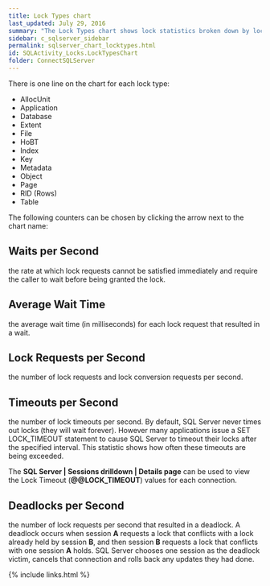 ```yaml
---
title: Lock Types chart
last_updated: July 29, 2016
summary: "The Lock Types chart shows lock statistics broken down by lock type."
sidebar: c_sqlserver_sidebar
permalink: sqlserver_chart_locktypes.html
id: SQLActivity_Locks.LockTypesChart
folder: ConnectSQLServer
---
```



There is one line on the chart for each lock type:

* AllocUnit
* Application
* Database
* Extent
* File
* HoBT
* Index
* Key
* Metadata
* Object
* Page
* RID (Rows)
* Table

The following counters can be chosen by clicking the arrow next to the chart name:

## Waits per Second

the rate at which lock requests cannot be satisfied immediately and require the caller to wait before being granted the lock.

## Average Wait Time

the average wait time (in milliseconds) for each lock request that resulted in a wait.

## Lock Requests per Second

the number of lock requests and lock conversion requests per second.

## Timeouts per Second

the number of lock timeouts per second. By default, SQL Server never times out locks (they will wait forever). However many applications issue a SET LOCK_TIMEOUT statement to cause SQL Server to timeout their locks after the specified interval. This statistic shows how often these timeouts are being exceeded.

The **SQL Server \| Sessions drilldown \| Details page** can be used to view the Lock Timeout (**@@LOCK_TIMEOUT**) values for each connection.

## Deadlocks per Second

the number of lock requests per second that resulted in a deadlock. A deadlock occurs when session **A** requests a lock that conflicts with a lock already held by session **B**, and then session **B** requests a lock that conflicts with one session **A** holds. SQL Server chooses one session as the deadlock victim, cancels that connection and rolls back any updates they had done.


{% include links.html %}
